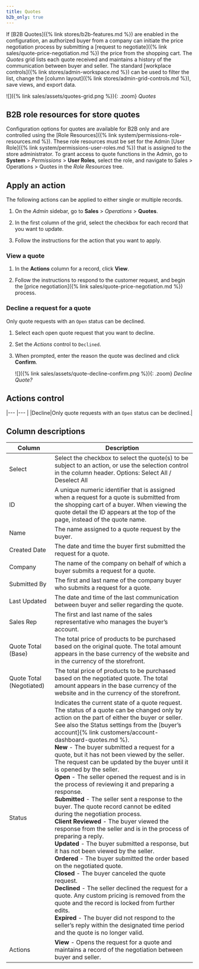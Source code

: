 ```yaml
---
title: Quotes
b2b_only: true
---
```


If [B2B Quotes]({% link stores/b2b-features.md %}) are enabled in the configuration, an authorized buyer from a company can initiate the price negotiation process by submitting a [request to negotiate]({% link sales/quote-price-negotiation.md %}) the price from the shopping cart. The _Quotes_ grid lists each quote received and maintains a history of the communication between buyer and seller. The standard [workplace controls]({% link stores/admin-workspace.md %}) can be used to filter the list, change the [column layout]({% link stores/admin-grid-controls.md %}), save views, and export data.

![]({% link sales/assets/quotes-grid.png %}){: .zoom}
_Quotes_

## B2B role resources for store quotes

Configuration options for quotes are available for B2B only and are controlled using the [Role Resources]({% link system/permissions-role-resources.md %}). These role resources must be set for the Admin [User Role]({% link system/permissions-user-roles.md %}) that is assigned to the store administrator.
To grant access to quote functions in the Admin, go to **System** > _Permissions_ > **User Roles**, select the role, and navigate to Sales > Operations > Quotes in the _Role Resources_ tree.

## Apply an action

The following actions can be applied to either single or multiple records.

1. On the _Admin_ sidebar, go to **Sales** > _Operations_ > **Quotes**.

1. In the first column of the grid, select the checkbox for each record that you want to update.

1. Follow the instructions for the action that you want to apply.

### View a quote

1. In the **Actions** column for a record, click **View**.

1. Follow the instructions to respond to the customer request, and begin the [price negotiation]({% link sales/quote-price-negotiation.md %}) process.

### Decline a request for a quote

Only quote requests with an `Open` status can be declined.

1. Select each open quote request that you want to decline.

1. Set the _Actions_ control to `Declined`.

1. When prompted, enter the reason the quote was declined and click **Confirm**.

   ![]({% link sales/assets/quote-decline-confirm.png %}){: .zoom}
   _Decline Quote?_

## Actions control

|--- |--- |
|Decline|Only quote requests with an `Open` status can be declined.|

## Column descriptions

|Column|Description|
|--- |--- |
|Select|Select the checkbox to select the quote(s) to be subject to an action, or use the selection control in the column header. Options: Select All / Deselect All|
|ID|A unique numeric identifier that is assigned when a request for a quote is submitted from the shopping cart of a buyer. When viewing the quote detail the ID appears at the top of the page, instead of the quote name.|
|Name|The name assigned to a quote request by the buyer.|
|Created Date|The date and time the buyer first submitted the request for a quote.|
|Company|The name of the company on behalf of which a buyer submits a request for a quote.|
|Submitted By|The first and last name of the company buyer who submits a request for a quote.|
|Last Updated|The date and time of the last communication between buyer and seller regarding the quote.|
|Sales Rep|The first and last name of the sales representative who manages the buyer’s account.|
|Quote Total (Base)|The total price of products to be purchased based on the original quote. The total amount appears in the base currency of the website and in the currency of the storefront.|
|Quote Total (Negotiated)|The total price of products to be purchased based on the negotiated quote. The total amount appears in the base currency of the website and in the currency of the storefront.|
|Status|Indicates the current state of a quote request. The status of a quote can be changed only by action on the part of either the buyer or seller. See also the Status settings from the [buyer’s account]{% link customers/account-dashboard-quotes.md %}. <br/>**New** - The buyer submitted a request for a quote, but it has not been viewed by the seller. The request can be updated by the buyer until it is opened by the seller. <br/>**Open** - The seller opened the request and is in the process of reviewing it and preparing a response. <br/>**Submitted** - The seller sent a response to the buyer. The quote record cannot be edited during the negotiation process. <br/>**Client Reviewed** - The buyer viewed the response from the seller and is in the process of preparing a reply. <br/>**Updated** - The buyer submitted a response, but it has not been viewed by the seller. <br/>**Ordered** - The buyer submitted the order based on the negotiated quote. <br/>**Closed** - The buyer canceled the quote request. <br/>**Declined** - The seller declined the request for a quote. Any custom pricing is removed from the quote and the record is locked from further edits. <br/>**Expired** - The buyer did not respond to the seller’s reply within the designated time period and the quote is no longer valid.|
|Actions|**View** - Opens the request for a quote and maintains a record of the negotiation between buyer and seller.|
